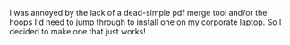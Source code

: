 I was annoyed by the lack of a dead-simple pdf merge tool and/or the hoops I'd need to jump through to install one on my corporate laptop. So I decided to make one that just works!
